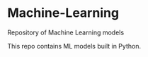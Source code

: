 # Machine-Learning
Repository of Machine Learning models

This repo contains ML models built in Python.
